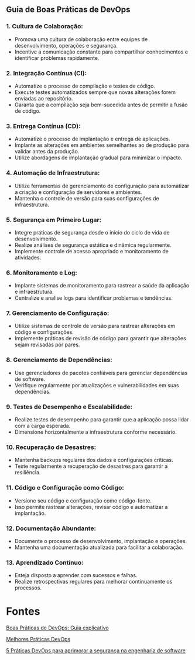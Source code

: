 ## Guia de Boas Práticas de DevOps

### 1. **Cultura de Colaboração:**

* Promova uma cultura de colaboração entre equipes de desenvolvimento, operações e segurança.
* Incentive a comunicação constante para compartilhar conhecimentos e identificar problemas rapidamente.

### 2. **Integração Contínua (CI):**

* Automatize o processo de compilação e testes de código.
* Execute testes automatizados sempre que novas alterações forem enviadas ao repositório.
* Garanta que a compilação seja bem-sucedida antes de permitir a fusão de código.

### 3. **Entrega Contínua (CD):**

* Automatize o processo de implantação e entrega de aplicações.
* Implante as alterações em ambientes semelhantes ao de produção para validar antes da produção.
* Utilize abordagens de implantação gradual para minimizar o impacto.

### 4. **Automação de Infraestrutura:**

* Utilize ferramentas de gerenciamento de configuração para automatizar a criação e configuração de servidores e ambientes.
* Mantenha o controle de versão para suas configurações de infraestrutura.

### 5. **Segurança em Primeiro Lugar:**

* Integre práticas de segurança desde o início do ciclo de vida de desenvolvimento.
* Realize análises de segurança estática e dinâmica regularmente.
* Implemente controle de acesso apropriado e monitoramento de atividades.

### 6. **Monitoramento e Log:**

* Implante sistemas de monitoramento para rastrear a saúde da aplicação e infraestrutura.
* Centralize e analise logs para identificar problemas e tendências.

### 7. **Gerenciamento de Configuração:**

* Utilize sistemas de controle de versão para rastrear alterações em código e configurações.
* Implemente práticas de revisão de código para garantir que alterações sejam revisadas por pares.

### 8. **Gerenciamento de Dependências:**

* Use gerenciadores de pacotes confiáveis para gerenciar dependências de software.
* Verifique regularmente por atualizações e vulnerabilidades em suas dependências.

### 9. **Testes de Desempenho e Escalabilidade:**

* Realize testes de desempenho para garantir que a aplicação possa lidar com a carga esperada.
* Dimensione horizontalmente a infraestrutura conforme necessário.

### 10. **Recuperação de Desastres:**

* Mantenha backups regulares dos dados e configurações críticas.
* Teste regularmente a recuperação de desastres para garantir a resiliência.

### 11. **Código e Configuração como Código:**

* Versione seu código e configuração como código-fonte.
* Isso permite rastrear alterações, revisar código e automatizar a implantação.

### 12. **Documentação Abundante:**

* Documente o processo de desenvolvimento, implantação e operações.
* Mantenha uma documentação atualizada para facilitar a colaboração.

### 13. **Aprendizado Contínuo:**

* Esteja disposto a aprender com sucessos e falhas.
* Realize retrospectivas regulares para melhorar continuamente os processos.

# Fontes

[Boas Práticas de DevOps: Guia explicativo](https://github.com/ifpebj-ti/DevOps_Modelagem_de_ameacas.git)

[Melhores Práticas DevOps](https://conteudo.primeit.com.br/melhores-praticas-devops)

[5 Práticas DevOps para aprimorar a segurança na engenharia de software](https://blog.mandic.com.br/artigos/5-praticas-devops-para-aprimorar-a-seguranca-na-engenharia-de-software/)
